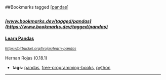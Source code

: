 ##Bookmarks tagged [[pandas]](https://www.bookmarks.dev?q=[pandas])

_<sup><sup>[www.bookmarks.dev/tagged/pandas](https://www.bookmarks.dev/tagged/pandas)</sup></sup>_
---
#### [Learn Pandas](https://bitbucket.org/hrojas/learn-pandas)
_<sup>https://bitbucket.org/hrojas/learn-pandas</sup>_

Hernan Rojas (0.18.1)
* **tags**: [pandas](../tagged/pandas.md), [free-programming-books](../tagged/free-programming-books.md), [python](../tagged/python.md)
---
